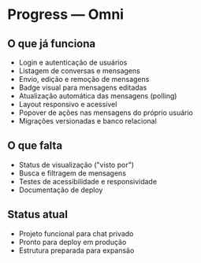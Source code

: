# Progress — Omni

## O que já funciona
- Login e autenticação de usuários
- Listagem de conversas e mensagens
- Envio, edição e remoção de mensagens
- Badge visual para mensagens editadas
- Atualização automática das mensagens (polling)
- Layout responsivo e acessível
- Popover de ações nas mensagens do próprio usuário
- Migrações versionadas e banco relacional

## O que falta
- Status de visualização ("visto por")
- Busca e filtragem de mensagens
- Testes de acessibilidade e responsividade
- Documentação de deploy

## Status atual
- Projeto funcional para chat privado
- Pronto para deploy em produção
- Estrutura preparada para expansão 